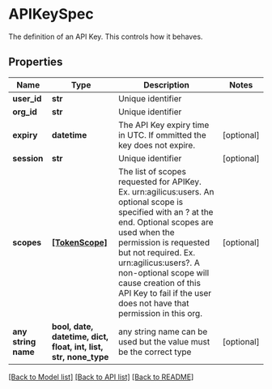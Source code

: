 # APIKeySpec

The definition of an API Key. This controls how it behaves. 

## Properties
Name | Type | Description | Notes
------------ | ------------- | ------------- | -------------
**user_id** | **str** | Unique identifier | 
**org_id** | **str** | Unique identifier | 
**expiry** | **datetime** | The API Key expiry time in UTC. If ommitted the key does not expire. | [optional] 
**session** | **str** | Unique identifier | [optional] 
**scopes** | [**[TokenScope]**](TokenScope.md) | The list of scopes requested for APIKey. Ex. urn:agilicus:users. An optional scope is specified with an ? at the end. Optional scopes are used when the permission is requested but not required. Ex. urn:agilicus:users?. A non-optional scope will cause creation of this API Key to fail if the user does not have that permission in this org.  | [optional] 
**any string name** | **bool, date, datetime, dict, float, int, list, str, none_type** | any string name can be used but the value must be the correct type | [optional]

[[Back to Model list]](../README.md#documentation-for-models) [[Back to API list]](../README.md#documentation-for-api-endpoints) [[Back to README]](../README.md)



